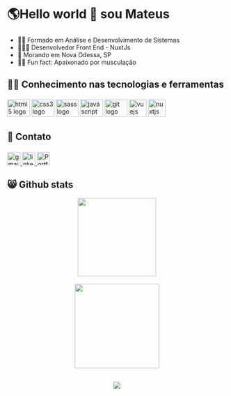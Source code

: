 <h1 align="left">🌎Hello world 👋 sou Mateus</h1>

###

* 👨‍🎓 Formado em Análise e Desenvolvimento de Sistemas
* 👩🏻‍💻 Desenvolvedor Front End - NuxtJs
* 📍 Morando em Nova Odessa, SP
* 🏋️‍♂️ Fun fact: Apaixonado por musculação

###

<h2 align="left">🐱‍👤 Conhecimento nas tecnologias e ferramentas</h2>

###

<div align="left">
  <img src="https://cdn.jsdelivr.net/gh/devicons/devicon/icons/html5/html5-original.svg" height="40" width="52" alt="html5 logo"  />
  <img src="https://cdn.jsdelivr.net/gh/devicons/devicon/icons/css3/css3-original.svg" height="40" width="52" alt="css3 logo"  />
  <img src="https://cdn.jsdelivr.net/gh/devicons/devicon/icons/sass/sass-original.svg" height="40" width="52" alt="sass logo"  />
  <img src="https://cdn.jsdelivr.net/gh/devicons/devicon/icons/javascript/javascript-original.svg" height="40" width="52" alt="javascript logo"  />
  <img src="https://cdn.jsdelivr.net/gh/devicons/devicon/icons/git/git-original.svg" height="40" width="52" alt="git logo"  />
  <img src="https://cdn.jsdelivr.net/gh/devicons/devicon/icons/vuejs/vuejs-original.svg" height="40" alt="vuejs logo"  />
  <img src="https://cdn.jsdelivr.net/gh/devicons/devicon/icons/nuxtjs/nuxtjs-original.svg" height="40" alt="nuxtjs logo"  />
</div>

###

<h2 align="left">📩 Contato</h2>

###

<div align="left">
  <a href="mateus20.lopes02@gmail.com" target="_blank">
    <img src="https://img.shields.io/static/v1?message=GMAIL&logo=gmail&label=&color=D14836&logoColor=white&labelColor=&style=for-the-badge" height="30" alt="gmail logo"  />
  </a>
  <a href="linkedin.com/in/mateus--lopes" target="_blank">
    <img src="https://img.shields.io/static/v1?message=LinkedIn&logo=linkedin&label=&color=0077B5&logoColor=white&labelColor=&style=for-the-badge" height="30" alt="linkedin logo"  />
  </a>
  <a href="https://https://mateuslopes.netlify.app" target="_blank">
    <img src="https://img.shields.io/badge/-Portfolio-black?logo=flickr&style=for-the-badge" height="30" alt="Portfolio Mateuss18">
  </a>
</div>

###
</div>

   <h2>😸 Github stats</h2>
   

   <div align="center">
        <img align="center" src="https://github-readme-stats.vercel.app/api?username=Mateuss18&show_icons=true&cache_seconds=86400&theme=chartreuse-dark&title_color=FFFFFF&text_color=FFFFFF&icon_color=A80101&bg_color=000000&border_color=A80101&hide=issues" height="180" alt=""/>
    </div>
    
<br>
    
<div align="center">
    
<img align="center" src="https://github-readme-stats.vercel.app/api/top-langs/?username=Mateuss18&layout=compact&?exclude_repo=Pokedex,Memstuff,Calculator-in-Flutter&theme=chartreuse-dark&title_color=FFFFFF&text_color=FFFFFF&icon_color=A80101&bg_color=000000&border_color=A80101&langs_count=7" alt="" height="194">
        
</div>

<br>

<div align="center">

![](https://komarev.com/ghpvc/?username=mateuss18&color=red&style=for-the-badge)

</div>
<!---
<div align="center">
![Snake animation](https://github.com/Mateuss18/Mateuss18/blob/output/github-contribution-grid-snake.svg)
</div>
-->
